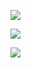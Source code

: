 ![](https://raw.githubusercontent.com/Ben-Lillie/profile-summary/master/profile-summary-card-output/dracula/0-profile-details.svg)


![](https://raw.githubusercontent.com/Ben-Lillie/profile-summary/master/profile-summary-card-output/dracula/1-repos-per-language.svg)


![](https://raw.githubusercontent.com/Ben-Lillie/profile-summary/master/profile-summary-card-output/dracula/2-most-commit-language.svg)
